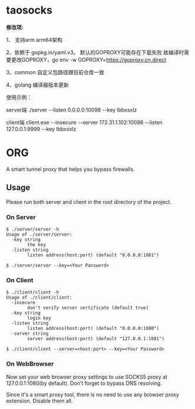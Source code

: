 # taosocks
**修改项:**

1、 支持arm arm64架构

2、依赖于 gopkg.in/yaml.v3， 默认的GOPROXY可能存在下载失败
故编译时需要更改GOPROXY，go env -w GOPROXY=https://goproxy.cn,direct

3、common 自定义包路径跟目前仓库一致

4、golang 编译器版本更新

使用示例：

server端    ./server --listen 0.0.0.0:10098 --key lbbxsxlz

client端    client.exe --insecure --server 172.31.1.102:10098 --listen 127.0.0.1:9999 --key lbbxsxlz


# ORG

A smart tunnel proxy that helps you bypass firewalls.

## Usage

Please run both server and client in the root directory of the project.

### On Server

```none
$ ./server/server -h
Usage of ./server/server:
  -key string
        the key
  -listen string
        listen address(host:port) (default "0.0.0.0:1081")
```

```
$ ./server/server --key=<Your Password>
```

### On Client

```none
$ ./client/client -h
Usage of ./client/client:
  -insecure
        don't verify server certificate (default true)
  -key string
        login key
  -listen string
        listen address(host:port) (default "0.0.0.0:1080")
  -server string
        server address(host:port) (default "127.0.0.1:1081")
```

```none
$ ./client/client --server=<host:port> --key=<Your Password>
```

### On WebBrowser

Now set your web browser proxy settings to use SOCKS5 proxy at 127.0.0.1:1080(by default). Don't forget to bypass DNS resolving.

Since it's a smart proxy tool, there is no need to use any browser proxy extension. Disable them all.
